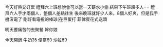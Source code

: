 今天好熱又好累
禮拜六上班想說會可以當一天薪水小偷
結果下午班超多人==
禮拜六人手才兩個人，整個人差點往生
後來晚班就好少人來，8個人好爽，但是我手機沒電了
剛好看電視的棒球(在巨蛋打
菲律賓花式送頭

明天要痛苦的去聚餐
幹你娘

今天開銷
牛奶35
便當60
沙拉89
<!-- ##{"timestamp":1702051200}## -->